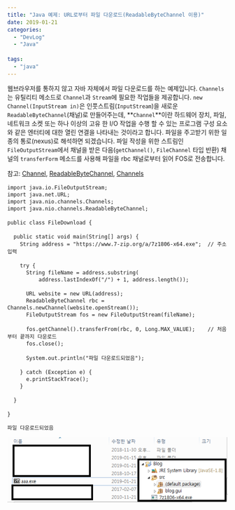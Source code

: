 ```yaml
---
title: "Java 예제: URL로부터 파일 다운로드(ReadableByteChannel 이용)"
date: 2019-01-21
categories: 
  - "DevLog"
  - "Java"

tags: 
  - "java"
---
```


웹브라우저를 통하지 않고 자바 자체에서 파일 다운로드를 하는 예제입니다. `Channels`는 유틸리티 메소드로 `Channel`과 `Stream`에 필요한 작업들을 제공합니다. `new Channel(InputStream in)`은 인풋스트림(`InputStream`)을 새로운 `ReadableByteChannel`(채널)로 만들어주는데, **`Channel`**이란 하드웨어 장치, 파일, 네트워크 소켓 또는 하나 이상의 고유 한 I/O 작업을 수행 할 수 있는 프로그램 구성 요소와 같은 엔터티에 대한 열린 연결을 나타내는 것이라고 합니다. 파일을 주고받기 위한 일종의 통로(nexus)로 해석하면 되겠습니다. 파일 작성을 위한 스트림인 `FileOutputStream`에서 채널을 받은 다음(`getChannel()`, `FileChannel` 타입 반환) 채널의 `transferForm` 메소드를 사용해 파일을 rbc 채널로부터 읽어 FOS로 전송합니다.

참고: [Channel](https://docs.oracle.com/javase/7/docs/api/java/nio/channels/Channel.html), [ReadableByteChannel](https://docs.oracle.com/javase/7/docs/api/java/nio/channels/ReadableByteChannel.html), [Channels](https://docs.oracle.com/javase/7/docs/api/java/nio/channels/Channels.html)

```
import java.io.FileOutputStream;
import java.net.URL;
import java.nio.channels.Channels;
import java.nio.channels.ReadableByteChannel;

public class FileDownload {

  public static void main(String[] args) {
    String address = "https://www.7-zip.org/a/7z1806-x64.exe";	// 주소 입력
    
    try {
      String fileName = address.substring(
          address.lastIndexOf("/") + 1, address.length());

      URL website = new URL(address);
      ReadableByteChannel rbc = Channels.newChannel(website.openStream());
      FileOutputStream fos = new FileOutputStream(fileName);
      
      fos.getChannel().transferFrom(rbc, 0, Long.MAX_VALUE);	// 처음부터 끝까지 다운로드
      fos.close();
      
      System.out.println("파일 다운로드되었음");
      
    } catch (Exception e) {
      e.printStackTrace();
    } 		
    
  }

}
```

```
파일 다운로드되었음
```

 ![](/assets/img/wp-content/uploads/2019/01/fileDownload-e1568811595888.png)

